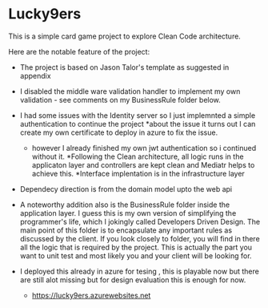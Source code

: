 # Lucky9ers
This is a simple card game project to explore Clean Code architecture.

Here are the notable feature of the project:
* The project is based on Jason Talor's template as suggested in appendix
* I disabled the middle ware validation handler to implement my own validation - see comments on my BusinessRule folder below.
* I had some issues with the Identity server so I just implemnted a simple authentication to continue the project
	*about the issue it turns out I can create my own certificate to deploy in azure to fix the issue.
	* however I already finished my own jwt authentication so i continued without it.
*Following the Clean architecture, all logic runs in the applicaton layer and controllers are kept clean and Mediatr helps to achieve this.
*Interface implentation is in the infrastructure layer
* Dependecy direction is from  the domain model upto the web api  

* A noteworthy addition also is the BusinessRule folder inside the application layer.
I guess this is my own version of simplifying the programmer's life,
which I jokingly called Developers Driven Design. The main point of this folder is to encapsulate any important rules as discussed by the client. 
If you look closely to folder, you will find in there all the logic that is required by the project. This is actually the part you want to unit test and most likely you and your client will be looking for.

* I deployed this already in azure for tesing , this is playable now but there are still alot missing
   but for design evaluation this is enough for now.
	* https://lucky9ers.azurewebsites.net
